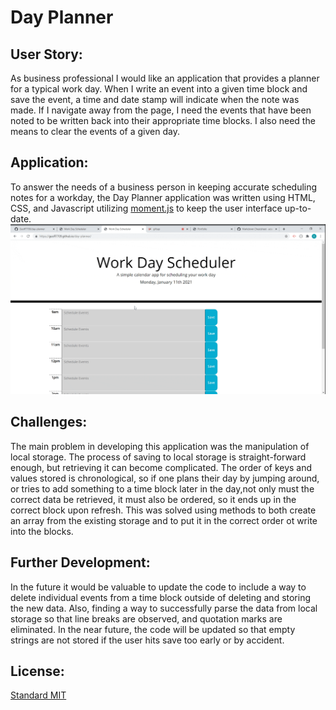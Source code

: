 # Day Planner

## User Story:
As business professional I would like an application that provides a planner for a typical work day. When I write an event into a given time block and save the event, a time and date stamp will indicate when the note was made. If I navigate away from the page, I need the events that have been noted to be written back into their appropriate time blocks. I also need the means to clear the events of a given day.
## Application:
To answer the needs of a business person in keeping accurate scheduling notes for a workday, the Day Planner application was written using HTML, CSS, and Javascript utilizing [moment.js](https://momentjs.com/) to keep the user interface up-to-date.
!["Day Planner Gif"](images\day_planner.gif)
## Challenges:
The main problem in developing this application was the manipulation of local storage. The process of saving to local storage is straight-forward enough, but retrieving it can become complicated. The order of keys and values stored is chronological, so if one plans their day by jumping around, or tries to add something to a time block later in the day,not only must the correct data be retrieved, it must also be ordered, so it ends up in the correct block upon refresh. This was solved using methods to both create an array from the existing storage and to put it in the correct order ot write into the blocks.
## Further Development:
In the future it would be valuable to update the code to include a way to delete individual events from a time block outside of deleting and storing the new data. Also, finding a way to successfully parse the data from local storage so that line breaks are observed, and quotation marks are eliminated. In the near future, the code will be updated so that empty strings are not stored if the user hits save too early or by accident.
## License:
[Standard MIT](LICENSE)